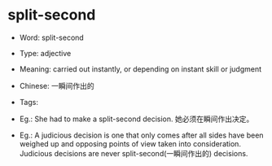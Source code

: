 # split-second

- Word: split-second

- Type: adjective
- Meaning: carried out instantly, or depending on instant skill or judgment
- Chinese: 一瞬间作出的
- Tags: 
- Eg.: She had to make a split-second decision. 她必须在瞬间作出决定。
- Eg.: A judicious decision is one that only comes after all sides have been weighed up and opposing points of view taken into consideration. Judicious decisions are never split-second(一瞬间作出的) decisions.

